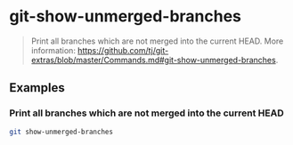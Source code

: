 # git-show-unmerged-branches

> Print all branches which are not merged into the current HEAD. More information: <https://github.com/tj/git-extras/blob/master/Commands.md#git-show-unmerged-branches>.

## Examples

### Print all branches which are not merged into the current HEAD

```bash
git show-unmerged-branches
```

